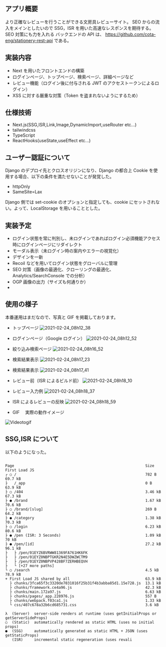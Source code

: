 ## アプリ概要

より正確なレビューを行うことができる文房具レビューサイト。
SEO からの流入をメインとしたいので SSG，ISR を用いた高速なレスポンスを期待する。
SEO 対策にも力を入れる
バックエンドの API は、
https://github.com/cota-eng/stationery-rest-api
である。

## 実装内容

- Next を用いたフロントエンドの構築
- ログインページ、トップページ、検索ページ、詳細ページなど
- レビュー機能（ログイン後に付与される JWT のアクセストークンによるログイン）
- XSS に対する厳重な対策（Token を盗まれないようにするため）

## 仕様技術

- Next.js(SSG,ISR,Link,Image,DynamicImport,useRouter etc...)
- tailwindcss
- TypeScript
- ReactHooks(useState,useEffect etc...)

## ユーザー認証について

Django のデプロイ先とクロスオリジンになり、Django の都合上 Cookie を使用する場合、以下の条件を満たせないことが発覚した。

- httpOnly
- SameSite=Lax

Django 側では set-cookie のオプションと指定しても、cookie にセットされない。よって、LocalStorage を用いることとした。

## 実装予定

- ログイン状態を常に判別し、未ログインであればログイン必須機能アクセス時にログインページにリダイレクト
- モーダル表示（未ログイン時の案内やエラーの視覚化）
- デザインを一新
- Recoil などを用いてログイン状態をグローバルに管理
- SEO 対策（画像の最適化、クローリングの最適化、Analytics/SearchConsole での分析）
- OGP 画像の出力（サイズも何通りか）
-

## 使用の様子

本番運用はまだなので、写真と GIF を掲載しております。

- トップページ
  ![2021-02-24_08h12_38](https://user-images.githubusercontent.com/65804288/108921127-39562780-7679-11eb-837c-5db46d2ae3bc.png)
- ログインページ（Google ログイン）
  ![2021-02-24_08h12_52](https://user-images.githubusercontent.com/65804288/108921130-39562780-7679-11eb-80c8-571780310d46.png)
- 絞り込み検索ページ
  ![2021-02-24_08h16_52](https://user-images.githubusercontent.com/65804288/108921131-39eebe00-7679-11eb-9ade-99ff989a3987.png)
- 検索結果表示
  ![2021-02-24_08h17_23](https://user-images.githubusercontent.com/65804288/108921134-39eebe00-7679-11eb-8625-975b280715ea.png)
- 検索結果表示
  ![2021-02-24_08h17_41](https://user-images.githubusercontent.com/65804288/108921135-3a875480-7679-11eb-8c42-532b1fe69751.png)
- レビュー前（ISR によるビルド前）
  ![2021-02-24_08h18_10](https://user-images.githubusercontent.com/65804288/108921138-3b1feb00-7679-11eb-9a38-5b9b1364ec65.png)

- レビュー入力例
  ![2021-02-24_08h18_37](https://user-images.githubusercontent.com/65804288/108921121-378c6400-7679-11eb-953c-cb15a5e31202.png)

- ISR によるレビューの反映
  ![2021-02-24_08h18_59](https://user-images.githubusercontent.com/65804288/108921124-38bd9100-7679-11eb-9eaf-72e4520c270d.png)

- GIF 　実際の動作イメージ

![Videotogif](https://user-images.githubusercontent.com/65804288/108922129-fea0bf00-7679-11eb-991e-d9f89a0ec8c9.gif)

## SSG,ISR について

以下のようになった。

```shell

Page                                                           Size     First Load JS
┌ ○ /                                                          782 B          69.7 kB
├   /_app                                                      0 B            63.9 kB
├ ○ /404                                                       3.46 kB        67.3 kB
├ ● /brand                                                     1.67 kB        70.6 kB
├ ○ /brand/[slug]                                              269 B          64.2 kB
├ ● /category                                                  1.38 kB        70.3 kB
├ ○ /login                                                     6.23 kB        80.6 kB
├ ● /pen (ISR: 3 Seconds)                                      1.09 kB          70 kB
├ ● /pen/[id]                                                  27.2 kB        96.1 kB
├   ├ /pen/01EYZ6BVRWW81369FA761HK6FK
├   ├ /pen/01EYZ0NBPTGKR2N4E5DWZWCTM9
├   ├ /pen/01EYZ0NBPVP428BF7ZERHBEQVH
├   └ [+27 more paths]
└ ○ /search                                                    4.5 kB         78.9 kB
+ First Load JS shared by all                                  63.9 kB
  ├ chunks/3fca65f3c3320de7031016f25b31f4b3abba85d1.15e728.js  13.1 kB
  ├ chunks/framework.ce4a96.js                                 42.3 kB
  ├ chunks/main.172a97.js                                      6.63 kB
  ├ chunks/pages/_app.228976.js                                557 B
  ├ chunks/webpack.f03ca1.js                                   1.33 kB
  └ css/407c678a32b6cd685731.css                               3.6 kB

λ  (Server)  server-side renders at runtime (uses getInitialProps or getServerSideProps)
○  (Static)  automatically rendered as static HTML (uses no initial props)
●  (SSG)     automatically generated as static HTML + JSON (uses getStaticProps)
   (ISR)     incremental static regeneration (uses revali
```
